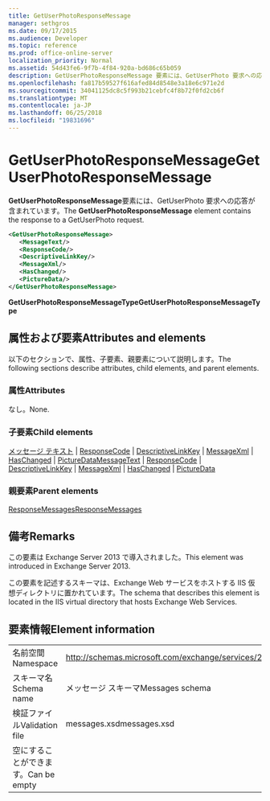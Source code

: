 ```yaml
---
title: GetUserPhotoResponseMessage
manager: sethgros
ms.date: 09/17/2015
ms.audience: Developer
ms.topic: reference
ms.prod: office-online-server
localization_priority: Normal
ms.assetid: 54d43fe6-9f7b-4f84-920a-bd686c65b059
description: GetUserPhotoResponseMessage 要素には、GetUserPhoto 要求への応答が含まれています。
ms.openlocfilehash: fa817b59527f616afed84d8548e3a18e6c971e2d
ms.sourcegitcommit: 34041125dc8c5f993b21cebfc4f8b72f0fd2cb6f
ms.translationtype: MT
ms.contentlocale: ja-JP
ms.lasthandoff: 06/25/2018
ms.locfileid: "19831696"
---
```

# <a name="getuserphotoresponsemessage"></a><span data-ttu-id="9f6fc-103">GetUserPhotoResponseMessage</span><span class="sxs-lookup"><span data-stu-id="9f6fc-103">GetUserPhotoResponseMessage</span></span>

<span data-ttu-id="9f6fc-104">**GetUserPhotoResponseMessage**要素には、GetUserPhoto 要求への応答が含まれています。</span><span class="sxs-lookup"><span data-stu-id="9f6fc-104">The **GetUserPhotoResponseMessage** element contains the response to a GetUserPhoto request.</span></span> 
  
```XML
<GetUserPhotoResponseMessage>
   <MessageText/>
   <ResponseCode/>
   <DescriptiveLinkKey/>
   <MessageXml/>
   <HasChanged/>
   <PictureData/>
</GetUserPhotoResponseMessage>
```

 <span data-ttu-id="9f6fc-105">**GetUserPhotoResponseMessageType**</span><span class="sxs-lookup"><span data-stu-id="9f6fc-105">**GetUserPhotoResponseMessageType**</span></span>
## <a name="attributes-and-elements"></a><span data-ttu-id="9f6fc-106">属性および要素</span><span class="sxs-lookup"><span data-stu-id="9f6fc-106">Attributes and elements</span></span>

<span data-ttu-id="9f6fc-107">以下のセクションで、属性、子要素、親要素について説明します。</span><span class="sxs-lookup"><span data-stu-id="9f6fc-107">The following sections describe attributes, child elements, and parent elements.</span></span>
  
### <a name="attributes"></a><span data-ttu-id="9f6fc-108">属性</span><span class="sxs-lookup"><span data-stu-id="9f6fc-108">Attributes</span></span>

<span data-ttu-id="9f6fc-109">なし。</span><span class="sxs-lookup"><span data-stu-id="9f6fc-109">None.</span></span>
  
### <a name="child-elements"></a><span data-ttu-id="9f6fc-110">子要素</span><span class="sxs-lookup"><span data-stu-id="9f6fc-110">Child elements</span></span>

<span data-ttu-id="9f6fc-111">[メッセージ テキスト](messagetext.md) | [ResponseCode](responsecode.md) | [DescriptiveLinkKey](descriptivelinkkey.md) | [MessageXml](messagexml.md) | [HasChanged](haschanged.md) | [PictureData](picturedata.md)</span><span class="sxs-lookup"><span data-stu-id="9f6fc-111">[MessageText](messagetext.md) | [ResponseCode](responsecode.md) | [DescriptiveLinkKey](descriptivelinkkey.md) | [MessageXml](messagexml.md) | [HasChanged](haschanged.md) | [PictureData](picturedata.md)</span></span>
  
### <a name="parent-elements"></a><span data-ttu-id="9f6fc-112">親要素</span><span class="sxs-lookup"><span data-stu-id="9f6fc-112">Parent elements</span></span>

[<span data-ttu-id="9f6fc-113">ResponseMessages</span><span class="sxs-lookup"><span data-stu-id="9f6fc-113">ResponseMessages</span></span>](responsemessages.md)
  
## <a name="remarks"></a><span data-ttu-id="9f6fc-114">備考</span><span class="sxs-lookup"><span data-stu-id="9f6fc-114">Remarks</span></span>

<span data-ttu-id="9f6fc-115">この要素は Exchange Server 2013 で導入されました。</span><span class="sxs-lookup"><span data-stu-id="9f6fc-115">This element was introduced in Exchange Server 2013.</span></span>
  
<span data-ttu-id="9f6fc-116">この要素を記述するスキーマは、Exchange Web サービスをホストする IIS 仮想ディレクトリに置かれています。</span><span class="sxs-lookup"><span data-stu-id="9f6fc-116">The schema that describes this element is located in the IIS virtual directory that hosts Exchange Web Services.</span></span>
  
## <a name="element-information"></a><span data-ttu-id="9f6fc-117">要素情報</span><span class="sxs-lookup"><span data-stu-id="9f6fc-117">Element information</span></span>

|||
|:-----|:-----|
|<span data-ttu-id="9f6fc-118">名前空間</span><span class="sxs-lookup"><span data-stu-id="9f6fc-118">Namespace</span></span>  <br/> |http://schemas.microsoft.com/exchange/services/2006/messages  <br/> |
|<span data-ttu-id="9f6fc-119">スキーマ名</span><span class="sxs-lookup"><span data-stu-id="9f6fc-119">Schema name</span></span>  <br/> |<span data-ttu-id="9f6fc-120">メッセージ スキーマ</span><span class="sxs-lookup"><span data-stu-id="9f6fc-120">Messages schema</span></span>  <br/> |
|<span data-ttu-id="9f6fc-121">検証ファイル</span><span class="sxs-lookup"><span data-stu-id="9f6fc-121">Validation file</span></span>  <br/> |<span data-ttu-id="9f6fc-122">messages.xsd</span><span class="sxs-lookup"><span data-stu-id="9f6fc-122">messages.xsd</span></span>  <br/> |
|<span data-ttu-id="9f6fc-123">空にすることができます。</span><span class="sxs-lookup"><span data-stu-id="9f6fc-123">Can be empty</span></span>  <br/> ||
   

